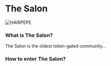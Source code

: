 # The Salon

![HAIRPEPE](https://thesalon.hair/HAIRPEPE.png "HAIRPEPE")

### What is The Salon?

The Salon is the oldest token-gated community...

### How to enter The Salon?



